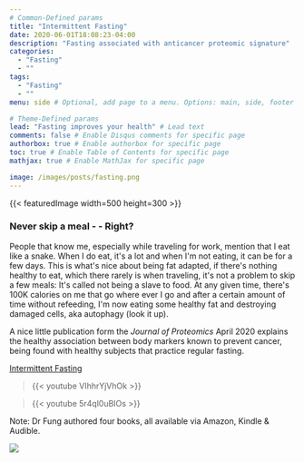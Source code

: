 ```yaml
---
# Common-Defined params
title: "Intermittent Fasting"
date: 2020-06-01T18:08:23-04:00
description: "Fasting associated with anticancer proteomic signature"
categories:
  - "Fasting"
  - ""
tags:
  - "Fasting"
  - ""
menu: side # Optional, add page to a menu. Options: main, side, footer

# Theme-Defined params
lead: "Fasting improves your health" # Lead text
comments: false # Enable Disqus comments for specific page
authorbox: true # Enable authorbox for specific page
toc: true # Enable Table of Contents for specific page
mathjax: true # Enable MathJax for specific page

image: /images/posts/fasting.png
---
```

{{< featuredImage width=500 height=300 >}}
<br>
### Never skip a meal - - Right?

People that know me, especially while traveling for work, mention that I eat like a snake. When I do eat, it's a lot and when I'm not eating, it can be for a few days. This is what's nice about being fat adapted, if there's nothing healthy to eat, which there rarely is when traveling, it's not a problem to skip a few meals: It's called not being a slave to food. At any given time, there's 100K calories on me that go where ever I go and after a certain amount of time without refeeding, I'm now eating some healthy fat and destroying damaged cells, aka autophagy (look it up).

A nice little publication form the *Journal of Proteomics* April 2020 explains the healthy association between body markers known to prevent cancer, being found with healthy subjects that practice regular fasting.

[Intermittent Fasting](https://craigccfl.com/media/Intermitent_Fasting_Body_Changes.pdf)

>{{< youtube VIhhrYjVhOk >}}

>{{< youtube 5r4ql0uBIOs >}}

Note: Dr Fung authored four books, all available via Amazon, Kindle & Audible.

![](/images/logo_transparent-300x300.png)
